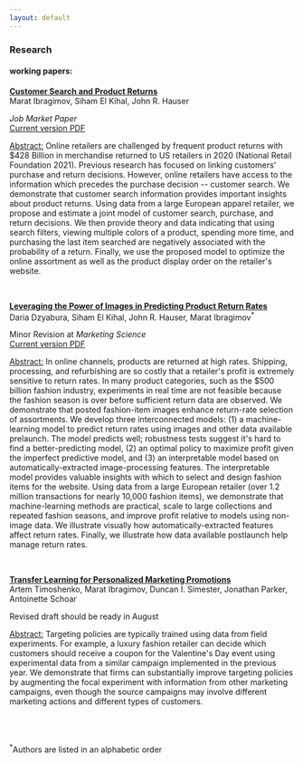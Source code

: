 ```yaml
---
layout: default
---
```



### Research 

#### working papers:

<ins>**Customer Search and Product Returns**</ins><br/> 
Marat Ibragimov, Siham El Kihal, John R. Hauser <br/> 

 _Job Market Paper_<br/> 
[Current version PDF](./Customer%20Search%20and%20Product%20Returns%20-%20Job%20Market%20Paper%20-%20Marat%20Ibragimov.pdf)<br/>

<ins>Abstract:</ins> Online retailers are challenged by frequent product returns with $428 Billion in merchandise returned to US retailers in 2020 (National Retail Foundation 2021). Previous research has focused on linking customers' purchase and return decisions. However, online retailers have access to the information which precedes the purchase decision -- customer search. We demonstrate that customer search information provides important insights about product returns. Using data from a large European apparel retailer, we propose and estimate a joint model of customer search, purchase, and return decisions. We then provide theory and data indicating that using search filters, viewing multiple colors of a product, spending more time, and purchasing the last item searched are negatively associated with the probability of a return. Finally, we use the proposed model to optimize the online assortment as well as the product display order on the retailer's website.

<br/>

<ins>**Leveraging the Power of Images in Predicting Product Return Rates**</ins> <br/> 
Daria Dzyabura, Siham El Kihal, John R. Hauser, Marat Ibragimov<sup>*</sup>

Minor Revision at _Marketing Science_<br/> 
[Current version PDF](./Leveraging%20the%20Power%20of%20Images%20in%20Managing%20Product%20Return%20Rates%20-%20Research%20Paper%20-%20Marat%20Ibragimov.pdf)<br/>


<ins>Abstract:</ins> In online channels, products are returned at high rates. Shipping, processing, and refurbishing are so costly that a retailer's profit is extremely sensitive to return rates. In many product categories, such as the $500 billion fashion industry, experiments in real time are not feasible because the fashion season is over before sufficient return data are observed. We demonstrate that posted fashion-item images enhance return-rate selection of assortments. We develop three interconnected models: (1) a machine-learning model to predict return rates using images and other data available prelaunch. The model predicts well; robustness tests suggest it's hard to find a better-predicting model, (2) an optimal policy to maximize profit given the imperfect predictive model, and (3) an interpretable model based on automatically-extracted image-processing features. The interpretable model provides valuable insights with which to select and design fashion items for the website. Using data from a large European retailer (over 1.2 million transactions for nearly 10,000 fashion items), we demonstrate that machine-learning methods are practical, scale to large collections and repeated fashion seasons, and improve profit relative to models using non-image data. We illustrate visually how automatically-extracted features affect return rates. Finally, we illustrate how data available postlaunch help manage return rates.

<br/>

<ins>**Transfer Learning for Personalized Marketing Promotions**</ins> <br/> 
Artem Timoshenko, Marat Ibragimov, Duncan I. Simester, Jonathan Parker, Antoinette Schoar

Revised draft should be ready in August<br/> 

<ins>Abstract:</ins> Targeting policies are typically trained using data from field experiments. For example, a luxury fashion retailer can decide which customers should receive a coupon for the Valentine's Day event using experimental data from a similar campaign implemented in the previous year. We demonstrate that firms can substantially improve targeting policies by augmenting the focal experiment with information from other marketing campaigns, even though the source campaigns may involve different marketing actions and different types of customers.

<br/>
<br/>
<br/>
<sup>*</sup>Authors are listed in an alphabetic order 
